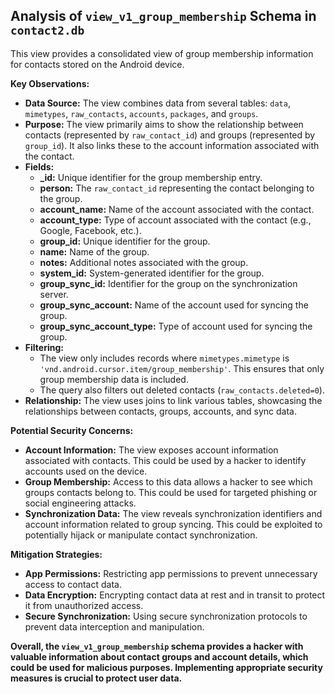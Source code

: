 ## Analysis of `view_v1_group_membership` Schema in `contact2.db`

This view provides a consolidated view of group membership information for contacts stored on the Android device. 

**Key Observations:**

* **Data Source:** The view combines data from several tables: `data`, `mimetypes`, `raw_contacts`, `accounts`, `packages`, and `groups`.
* **Purpose:** The view primarily aims to show the relationship between contacts (represented by `raw_contact_id`) and groups (represented by `group_id`). It also links these to the account information associated with the contact.
* **Fields:**
    * **_id:** Unique identifier for the group membership entry.
    * **person:** The `raw_contact_id` representing the contact belonging to the group.
    * **account_name:** Name of the account associated with the contact.
    * **account_type:** Type of account associated with the contact (e.g., Google, Facebook, etc.).
    * **group_id:**  Unique identifier for the group.
    * **name:** Name of the group.
    * **notes:** Additional notes associated with the group.
    * **system_id:** System-generated identifier for the group.
    * **group_sync_id:**  Identifier for the group on the synchronization server.
    * **group_sync_account:** Name of the account used for syncing the group.
    * **group_sync_account_type:** Type of account used for syncing the group.
* **Filtering:** 
    * The view only includes records where `mimetypes.mimetype` is `'vnd.android.cursor.item/group_membership'`. This ensures that only group membership data is included.
    * The query also filters out deleted contacts (`raw_contacts.deleted=0`).
* **Relationship:** The view uses joins to link various tables, showcasing the relationships between contacts, groups, accounts, and sync data.

**Potential Security Concerns:**

* **Account Information:** The view exposes account information associated with contacts. This could be used by a hacker to identify accounts used on the device.
* **Group Membership:** Access to this data allows a hacker to see which groups contacts belong to. This could be used for targeted phishing or social engineering attacks.
* **Synchronization Data:** The view reveals synchronization identifiers and account information related to group syncing. This could be exploited to potentially hijack or manipulate contact synchronization.

**Mitigation Strategies:**

* **App Permissions:** Restricting app permissions to prevent unnecessary access to contact data.
* **Data Encryption:** Encrypting contact data at rest and in transit to protect it from unauthorized access.
* **Secure Synchronization:** Using secure synchronization protocols to prevent data interception and manipulation.

**Overall, the `view_v1_group_membership` schema provides a hacker with valuable information about contact groups and account details, which could be used for malicious purposes. Implementing appropriate security measures is crucial to protect user data.** 
